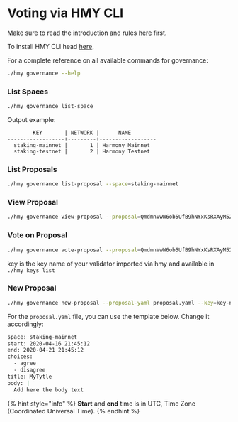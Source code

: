 # Voting via HMY CLI

Make sure to read the introduction and rules [here](./) first.&#x20;

To install HMY CLI head [here](../../../general/wallets/harmony-cli/).

For a complete reference on all available commands for governance:

```bash
./hmy governance --help
```

### List Spaces

```bash
./hmy governance list-space
```

Output example:

```
        KEY       | NETWORK |      NAME
------------------+---------+------------------
  staking-mainnet |       1 | Harmony Mainnet
  staking-testnet |       2 | Harmony Testnet
```

### List Proposals

```bash
./hmy governance list-proposal --space=staking-mainnet
```

### View Proposal

```bash
./hmy governance view-proposal --proposal=QmdmnVwW6ob5UfB9hNYxKsRXAyM52jQpNXsV5Vw4fNbiqa
```

### Vote on Proposal

```bash
./hmy governance vote-proposal --proposal=QmdmnVwW6ob5UfB9hNYxKsRXAyM52jQpNXsV5Vw4fNbiqa --choice=agree --key=key-name
```

key is the key name of your validator imported via hmy and available in `./hmy keys list`

### New Proposal

```bash
./hmy governance new-proposal --proposal-yaml proposal.yaml --key=key-name
```

For the `proposal.yaml` file, you can use the template below. Change it accordingly:

```bash
space: staking-mainnet
start: 2020-04-16 21:45:12
end: 2020-04-21 21:45:12
choices:
  - agree
  - disagree
title: MyTytle
body: |
  Add here the body text
```

{% hint style="info" %}
**Start** and **end** time is in UTC, Time Zone (Coordinated Universal Time).
{% endhint %}
